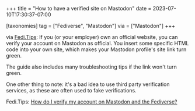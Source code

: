 +++
title = "How to have a verified site on Mastodon"
date = 2023-07-10T17:30:37-07:00

[taxonomies]
tag = ["Fediverse", "Mastodon"]
via = ["Mastodon"]
+++

via [Fedi.Tips](https://mstdn.social/@feditips/110691553926859953): If you (or your employer) own an official website, you can verify your account on Mastodon as official. You insert some specific HTML code into your own site, which makes your Mastodon profile's site link turn green.

<!-- more -->

The guide also includes many troubleshooting tips if the link won&#39;t turn green.

One other thing to note: it's a bad idea to use third party verification services, as these are often used to fake verifications.

Fedi.Tips: [How do I verify my account on Mastodon and the Fediverse?](https://fedi.tips/how-do-i-verify-my-account/)
